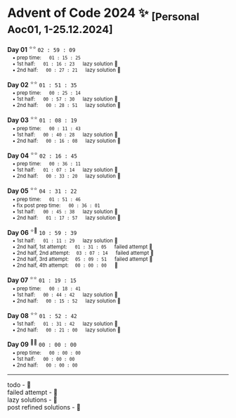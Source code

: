 # Advent of Code 2024 :sparkles: <sub>[Personal Aoc01, 1-25.12.2024]</sub> 

**Day 01** <sup>:star::star: </sup> `02 : 59 : 09` <sub> \
&emsp;• prep time: &emsp; `01 : 15 : 25` \
&emsp;• 1st half: &emsp; `01 : 16 : 23` &emsp; lazy solution :seedling: \
&emsp;• 2nd half: &emsp; `00 : 27 : 21` &emsp; lazy solution :seedling:

**Day 02** <sup>:star::star:</sup> `01 : 51 : 35` <sub> \
&emsp;• prep time: &emsp; `00 : 25 : 14` \
&emsp;• 1st half: &emsp; `00 : 57 : 30` &emsp; lazy solution :seedling: \
&emsp;• 2nd half: &emsp; `00 : 28 : 51` &emsp; lazy solution :seedling:

**Day 03** <sup>:star::star:</sup> `01 : 08 : 19` <sub> \
&emsp;• prep time: &emsp; `00 : 11 : 43` \
&emsp;• 1st half: &emsp; `00 : 40 : 28` &emsp; lazy solution :seedling: \
&emsp;• 2nd half: &emsp; `00 : 16 : 08` &emsp; lazy solution :seedling:

**Day 04** <sup>:star::star:</sup> `02 : 16 : 45` <sub> \
&emsp;• prep time: &emsp; `00 : 36 : 11` &emsp; \
&emsp;• 1st half: &emsp; `01 : 07 : 14` &emsp; lazy solution :seedling: \
&emsp;• 2nd half: &emsp; `00 : 33 : 20` &emsp; lazy solution :seedling:

**Day 05** <sup>:star::star:</sup> `04 : 31 : 22` <sub> \
&emsp;• prep time: &emsp; `01 : 51 : 46` \
&emsp;• fix post prep time: &emsp; `00 : 36 : 01` \
&emsp;• 1st half: &emsp; `00 : 45 : 38` &emsp; lazy solution :seedling: \
&emsp;• 2nd half: &emsp; `01 : 17 : 57` &emsp; lazy solution :seedling:

**Day 06** <sup>:star::small_red_triangle_down:</sup> `10 : 59 : 39` <sub> \
&emsp;• 1st half: &emsp; `01 : 11 : 29` &emsp; lazy solution :seedling: \
&emsp;• 2nd half, 1st attempt: &emsp; `01 : 31 : 05` &emsp; failed attempt :small_red_triangle_down: \
&emsp;• 2nd half, 2nd attempt:&emsp; `03 : 07 : 14` &emsp; failed attempt :small_red_triangle_down: \
&emsp;• 2nd half, 3rd attempt:&emsp; `05 : 09 : 51` &emsp; failed attempt :small_red_triangle_down: \
&emsp;• 2nd half, 4th attempt:&emsp; `00 : 00 : 00` &emsp; :paperclip:

**Day 07** <sup>:star::star:</sup> `01 : 19 : 15` <sub> \
&emsp;• prep time: &emsp; `00 : 18 : 41` \
&emsp;• 1st half: &emsp; `00 : 44 : 42` &emsp; lazy solution :seedling: \
&emsp;• 2nd half: &emsp; `00 : 15 : 52` &emsp; lazy solution :seedling:

**Day 08** <sup>:star::star:</sup> `01 : 52 : 42` <sub> \
&emsp;• 1st half: &emsp; `01 : 31 : 42` &emsp; lazy solution :seedling: \
&emsp;• 2nd half: &emsp; `00 : 21 : 00` &emsp; lazy solution :seedling:

**Day 09** <sup>:paperclip::paperclip:</sup> `00 : 00 : 00` <sub> \
&emsp;• prep time: &emsp; `00 : 00 : 00` \
&emsp;• 1st half: &emsp; `00 : 00 : 00` \
&emsp;• 2nd half: &emsp; `00 : 00 : 00`


---
todo - :paperclip: \
failed attempt - :small_red_triangle_down: \
lazy solutions - :seedling: \
post refined solutions - :sunflower: 
